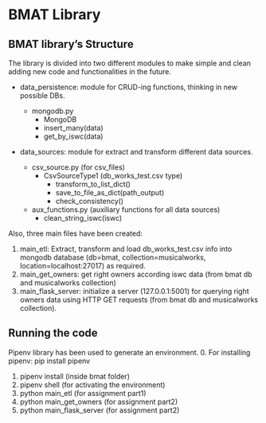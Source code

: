 # BMAT Library

## BMAT library’s Structure

The library is divided into two different modules to make simple and clean adding new code and functionalities in the 
future. 

-	data_persistence: module for CRUD-ing functions, thinking in new possible DBs.
    - mongodb.py
        - MongoDB
        - insert_many(data)
        - get_by_iswc(data)

-	data_sources: module for extract and transform different data sources.
    - csv_source.py (for csv_files)
        - CsvSourceType1 (db_works_test.csv type)
            - transform_to_list_dict()
            - save_to_file_as_dict(path_output)
            - check_consistency()
    - aux_functions.py (auxiliary functions for all data sources)
        - clean_string_iswc(iswc)

Also, three main files have been created:
1.	main_etl: Extract, transform and load db_works_test.csv info into mongodb database 
      (db=bmat, collection=musicalworks, location=localhost:27017) as required.
2.	main_get_owners: get right owners according iswc data (from bmat db and musicalworks collection)
3.	main_flask_server: initialize a server (127.0.0.1:5001) for querying right owners data using HTTP GET requests 
      (from bmat db and musicalworks collection).


## Running the code

Pipenv library has been used to generate an environment.
0.	For installing pipenv: pip install pipenv
1.	pipenv install (inside bmat folder)
2.	pipenv shell (for activating the environment)
3.	python main_etl (for assignment part1)
4.	python main_get_owners (for assignment part2)
5.	python main_flask_server (for assignment part2)
